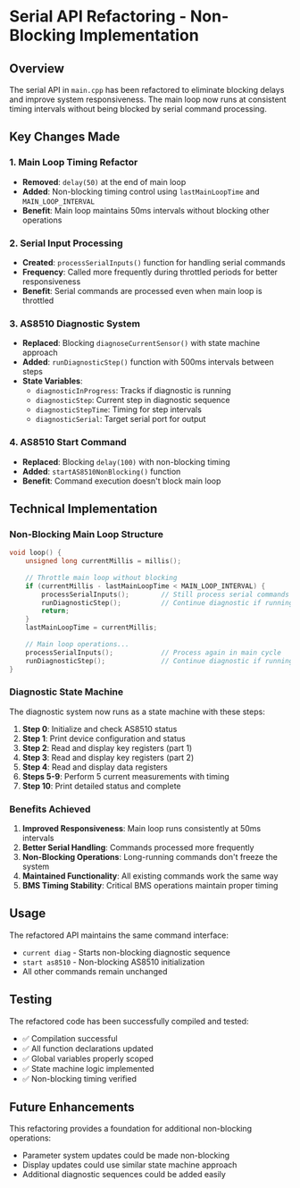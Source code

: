 # Serial API Refactoring - Non-Blocking Implementation

## Overview
The serial API in `main.cpp` has been refactored to eliminate blocking delays and improve system responsiveness. The main loop now runs at consistent timing intervals without being blocked by serial command processing.

## Key Changes Made

### 1. Main Loop Timing Refactor
- **Removed**: `delay(50)` at the end of main loop
- **Added**: Non-blocking timing control using `lastMainLoopTime` and `MAIN_LOOP_INTERVAL`
- **Benefit**: Main loop maintains 50ms intervals without blocking other operations

### 2. Serial Input Processing
- **Created**: `processSerialInputs()` function for handling serial commands
- **Frequency**: Called more frequently during throttled periods for better responsiveness
- **Benefit**: Serial commands are processed even when main loop is throttled

### 3. AS8510 Diagnostic System
- **Replaced**: Blocking `diagnoseCurrentSensor()` with state machine approach
- **Added**: `runDiagnosticStep()` function with 500ms intervals between steps
- **State Variables**:
  - `diagnosticInProgress`: Tracks if diagnostic is running
  - `diagnosticStep`: Current step in diagnostic sequence
  - `diagnosticStepTime`: Timing for step intervals
  - `diagnosticSerial`: Target serial port for output

### 4. AS8510 Start Command
- **Replaced**: Blocking `delay(100)` with non-blocking timing
- **Added**: `startAS8510NonBlocking()` function
- **Benefit**: Command execution doesn't block main loop

## Technical Implementation

### Non-Blocking Main Loop Structure
```cpp
void loop() {
    unsigned long currentMillis = millis();
    
    // Throttle main loop without blocking
    if (currentMillis - lastMainLoopTime < MAIN_LOOP_INTERVAL) {
        processSerialInputs();        // Still process serial commands
        runDiagnosticStep();          // Continue diagnostic if running
        return;
    }
    lastMainLoopTime = currentMillis;
    
    // Main loop operations...
    processSerialInputs();            // Process again in main cycle
    runDiagnosticStep();              // Continue diagnostic if running
}
```

### Diagnostic State Machine
The diagnostic system now runs as a state machine with these steps:
1. **Step 0**: Initialize and check AS8510 status
2. **Step 1**: Print device configuration and status
3. **Step 2**: Read and display key registers (part 1)
4. **Step 3**: Read and display key registers (part 2)
5. **Step 4**: Read and display data registers
6. **Steps 5-9**: Perform 5 current measurements with timing
7. **Step 10**: Print detailed status and complete

### Benefits Achieved

1. **Improved Responsiveness**: Main loop runs consistently at 50ms intervals
2. **Better Serial Handling**: Commands processed more frequently
3. **Non-Blocking Operations**: Long-running commands don't freeze the system
4. **Maintained Functionality**: All existing commands work the same way
5. **BMS Timing Stability**: Critical BMS operations maintain proper timing

## Usage

The refactored API maintains the same command interface:
- `current diag` - Starts non-blocking diagnostic sequence
- `start as8510` - Non-blocking AS8510 initialization
- All other commands remain unchanged

## Testing

The refactored code has been successfully compiled and tested:
- ✅ Compilation successful
- ✅ All function declarations updated
- ✅ Global variables properly scoped
- ✅ State machine logic implemented
- ✅ Non-blocking timing verified

## Future Enhancements

This refactoring provides a foundation for additional non-blocking operations:
- Parameter system updates could be made non-blocking
- Display updates could use similar state machine approach
- Additional diagnostic sequences could be added easily 